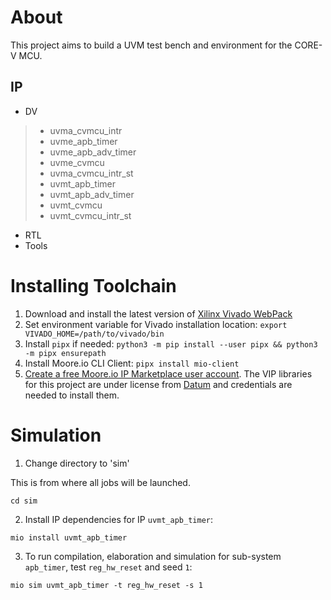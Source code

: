 # About
This project aims to build a UVM test bench and environment for the CORE-V MCU.

## IP
* DV
> * uvma_cvmcu_intr
> * uvme_apb_timer
> * uvme_apb_adv_timer
> * uvme_cvmcu
> * uvma_cvmcu_intr_st
> * uvmt_apb_timer
> * uvmt_apb_adv_timer
> * uvmt_cvmcu
> * uvmt_cvmcu_intr_st
* RTL
* Tools


# Installing Toolchain
1. Download and install the latest version of [Xilinx Vivado WebPack](https://www.xilinx.com/support/download.html)
1. Set environment variable for Vivado installation location: `export VIVADO_HOME=/path/to/vivado/bin`
1. Install `pipx` if needed: `python3 -m pip install --user pipx && python3 -m pipx ensurepath`
1. Install Moore.io CLI Client: `pipx install mio-client`
1. [Create a free Moore.io IP Marketplace user account](https://mooreio.org/account/register). The VIP libraries for this project are under license from [Datum](https://datumtc.ca/) and credentials are needed to install them.


# Simulation
1. Change directory to 'sim'

This is from where all jobs will be launched.
```
cd sim
```


2. Install IP dependencies for IP `uvmt_apb_timer`:

```
mio install uvmt_apb_timer
```


3. To run compilation, elaboration and simulation for sub-system `apb_timer`, test `reg_hw_reset` and seed `1`:

```
mio sim uvmt_apb_timer -t reg_hw_reset -s 1
```
